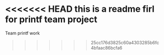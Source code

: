 <<<<<<< HEAD
this is  a readme firl for printf team project
=======
Team printf work
>>>>>>> 25cc176d3825c60a4303285b6fc4bfaac86bcfa6

